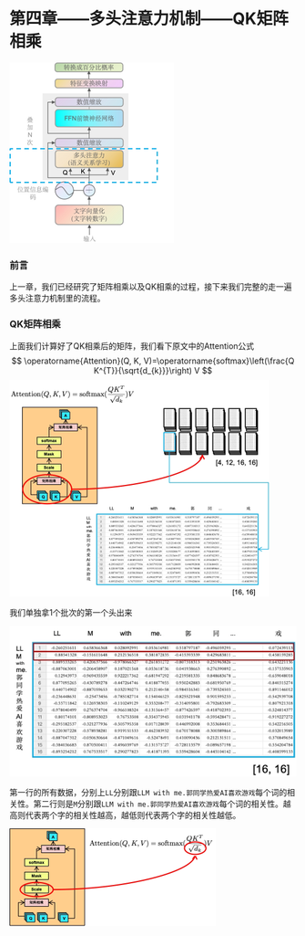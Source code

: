 # 第四章——多头注意力机制——QK矩阵相乘

<img src="../assets/image-20240502141958851.png" alt="image-20240502141958851" style="zoom:50%;" />

### 前言

上一章，我们已经研究了矩阵相乘以及QK相乘的过程，接下来我们完整的走一遍多头注意力机制里的流程。





### QK矩阵相乘

上面我们计算好了QK相乘后的矩阵，我们看下原文中的Attention公式
$$
\operatorname{Attention}(Q, K, V)=\operatorname{softmax}\left(\frac{Q K^{T}}{\sqrt{d_{k}}}\right) V
$$
<img src="../assets/image-20240502140356134.png" alt="image-20240502140356134" style="zoom:50%;" />

我们单独拿1个批次的第一个头出来

![image-20240502140715615](../assets/image-20240502140715615.png)

第一行的所有数据，分别上`LL`分别跟`LLM with me.郭同学热爱AI喜欢游戏`每个词的相关性。第二行则是`M`分别跟`LLM with me.郭同学热爱AI喜欢游戏`每个词的相关性。越高则代表两个字的相关性越高，越低则代表两个字的相关性越低。

<img src="../assets/image-20240502141342857.png" alt="image-20240502141342857" style="zoom:50%;" />

